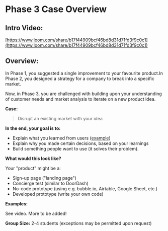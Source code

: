 # Phase 3 Case Overview

## **Intro Video:**

[https://www.loom.com/share/b17f44909bcf46bd8d31d71fd3f9c0c1](https://www.loom.com/share/b17f44909bcf46bd8d31d71fd3f9c0c1)

## **Overview:**

In Phase 1, you suggested a single improvement to your favourite product.In Phase 2, you designed a strategy for a company to break into a specific market.

Now, in Phase 3, you are challenged with building upon your understanding of customer needs and market analysis to iterate on a new product idea.

**Case:**

> Disrupt an existing market with your idea

**In the end, your goal is to:**

- Explain what you learned from users ([example](http://www.paulgraham.com/users.html))
- Explain why you made certain decisions, based on your learnings
- Build something people want to use (it solves their problem).

**What would this look like?**

Your "product" might be a:

- Sign-up page ("landing page")
- Concierge test (similar to DoorDash)
- No-code prototype (using e.g. bubble.io, Airtable, Google Sheet, etc.)
- Developed prototype (write your own code)

**Examples:**

See video. More to be added!

**Group Size:** 2-4 students (exceptions may be permitted upon request)
